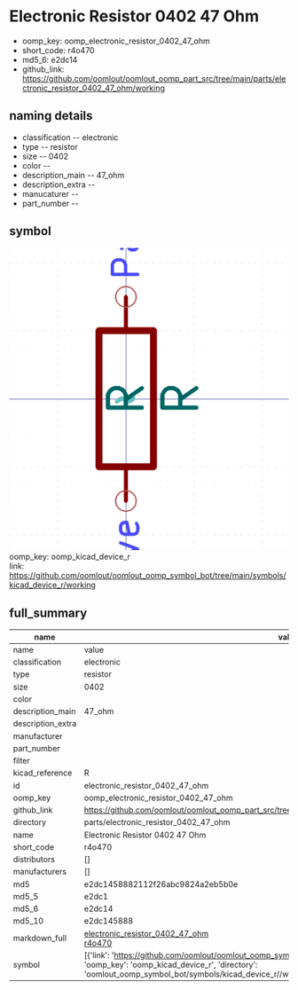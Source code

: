 # Electronic Resistor 0402 47 Ohm

  
* oomp_key: oomp_electronic_resistor_0402_47_ohm 
* short_code: r4o470
* md5_6: e2dc14  
* github_link: https://github.com/oomlout/oomlout_oomp_part_src/tree/main/parts/electronic_resistor_0402_47_ohm/working  
## naming details
* classification -- electronic
* type -- resistor
* size -- 0402
* color -- 
* description_main -- 47_ohm
* description_extra -- 
* manucaturer -- 
* part_number -- 



## symbol

![](symbol/0/working/working_600.png)  
oomp_key: oomp_kicad_device_r  
link: https://github.com/oomlout/oomlout_oomp_symbol_bot/tree/main/symbols/kicad_device_r/working  


## full_summary
| name | value | 
| --- | --- | 
| name | value | 
| classification | electronic | 
| type | resistor | 
| size | 0402 | 
| color |  | 
| description_main | 47_ohm | 
| description_extra |  | 
| manufacturer |  | 
| part_number |  | 
| filter |  | 
| kicad_reference | R | 
| id | electronic_resistor_0402_47_ohm | 
| oomp_key | oomp_electronic_resistor_0402_47_ohm | 
| github_link | https://github.com/oomlout/oomlout_oomp_part_src/tree/main/parts/electronic_resistor_0402_47_ohm/working | 
| directory | parts/electronic_resistor_0402_47_ohm | 
| name | Electronic Resistor 0402 47 Ohm | 
| short_code | r4o470 | 
| distributors | [] | 
| manufacturers | [] | 
| md5 | e2dc1458882112f26abc9824a2eb5b0e | 
| md5_5 | e2dc1 | 
| md5_6 | e2dc14 | 
| md5_10 | e2dc145888 | 
| markdown_full | [electronic_resistor_0402_47_ohm](https://github.com/oomlout/oomlout_oomp_part_src/tree/main/parts/electronic_resistor_0402_47_ohm/working)<br>[r4o470](https://github.com/oomlout/oomlout_oomp_part_src/tree/main/parts/electronic_resistor_0402_47_ohm/working)<br> | 
| symbol | [{'link': 'https://github.com/oomlout/oomlout_oomp_symbol_bot/tree/main/symbols/kicad_device_r', 'oomp_key': 'oomp_kicad_device_r', 'directory': 'oomlout_oomp_symbol_bot/symbols/kicad_device_r//working/working.kicad_sym'}] | 
